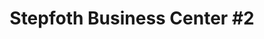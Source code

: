 ---
title: "Stepfoth Business Center #2"
url: /zwedru/stepfoth-business-center-2/
shop: Eisenwaren
---